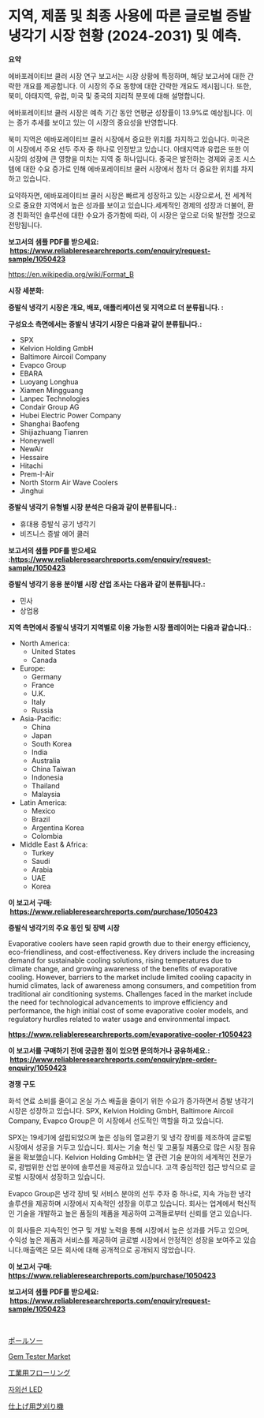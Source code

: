 <p><h1>지역, 제품 및 최종 사용에 따른 글로벌 증발 냉각기 시장 현황 (2024-2031) 및 예측.</h1></p><p><strong>요약</strong></p>
<p><p>에바포레이티브 쿨러 시장 연구 보고서는 시장 상황에 특정하며, 해당 보고서에 대한 간략한 개요를 제공합니다. 이 시장의 주요 동향에 대한 간략한 개요도 제시됩니다. 또한, 북미, 아태지역, 유럽, 미국 및 중국의 지리적 분포에 대해 설명합니다.</p><p>에바포레이티브 쿨러 시장은 예측 기간 동안 연평균 성장률이 13.9%로 예상됩니다. 이는 증가 추세를 보이고 있는 이 시장의 중요성을 반영합니다.</p><p>북미 지역은 에바포레이티브 쿨러 시장에서 중요한 위치를 차지하고 있습니다. 미국은 이 시장에서 주요 선두 주자 중 하나로 인정받고 있습니다. 아태지역과 유럽은 또한 이 시장의 성장에 큰 영향을 미치는 지역 중 하나입니다. 중국은 발전하는 경제와 공조 시스템에 대한 수요 증가로 인해 에바포레이티브 쿨러 시장에서 점차 더 중요한 위치를 차지하고 있습니다.</p><p>요약하자면, 에바포레이티브 쿨러 시장은 빠르게 성장하고 있는 시장으로서, 전 세계적으로 중요한 지역에서 높은 성과를 보이고 있습니다.세계적인 경제의 성장과 더불어, 환경 친화적인 솔루션에 대한 수요가 증가함에 따라, 이 시장은 앞으로 더욱 발전할 것으로 전망됩니다.</p></p>
<p><strong>보고서의 샘플 PDF를 받으세요: &nbsp;<a href="https://www.reliableresearchreports.com/enquiry/request-sample/1050423">https://www.reliableresearchreports.com/enquiry/request-sample/1050423</a></strong></p>
<p><a href="https://en.wikipedia.org/wiki/Format_B">https://en.wikipedia.org/wiki/Format_B</a></p>
<p><strong>시장 세분화:</strong></p>
<p><strong> 증발식 냉각기 시장은 개요, 배포, 애플리케이션 및 지역으로 더 분류됩니다. :</strong></p>
<p><strong>구성요소 측면에서는 증발식 냉각기 시장은 다음과 같이 분류됩니다.:</strong></p>
<p><ul><li>SPX</li><li>Kelvion Holding GmbH</li><li>Baltimore Aircoil Company</li><li>Evapco Group</li><li>EBARA</li><li>Luoyang Longhua</li><li>Xiamen Mingguang</li><li>Lanpec Technologies</li><li>Condair Group AG</li><li>Hubei Electric Power Company</li><li>Shanghai Baofeng</li><li>Shijiazhuang Tianren</li><li>Honeywell</li><li>NewAir</li><li>Hessaire</li><li>Hitachi</li><li>Prem-I-Air</li><li>North Storm Air Wave Coolers</li><li>Jinghui</li></ul></p>
<p><strong> 증발식 냉각기 유형별 시장 분석은 다음과 같이 분류됩니다.:</strong></p>
<p><ul><li>휴대용 증발식 공기 냉각기</li><li>비즈니스 증발 에어 쿨러</li></ul></p>
<p><strong>보고서의 샘플 PDF를 받으세요 :<a href="https://www.reliableresearchreports.com/enquiry/request-sample/1050423">https://www.reliableresearchreports.com/enquiry/request-sample/1050423</a></strong></p>
<p><strong> 증발식 냉각기 응용 분야별 시장 산업 조사는 다음과 같이 분류됩니다.:</strong></p>
<p><ul><li>민사</li><li>상업용</li></ul></p>
<p><strong>지역 측면에서 증발식 냉각기 지역별로 이용 가능한 시장 플레이어는 다음과 같습니다.:</strong></p>
<p><ul>
    <li>
        North America:
        <ul>
            <li>United States</li>
            <li>Canada</li>
        </ul>
    </li>
    <li>
        Europe:
        <ul>
            <li>Germany</li>
            <li>France</li>
            <li>U.K.</li>
            <li>Italy</li>
            <li>Russia</li>
        </ul>
    </li>
    <li>
        Asia-Pacific:
        <ul>
            <li>China</li>
            <li>Japan</li>
            <li>South Korea</li>
            <li>India</li>
            <li>Australia</li>
            <li>China Taiwan</li>
            <li>Indonesia</li>
            <li>Thailand</li>
            <li>Malaysia</li>
        </ul>
    </li>
    <li>
        Latin America:
        <ul>
            <li>Mexico</li>
            <li>Brazil</li>
            <li>Argentina Korea</li>
            <li>Colombia</li>
        </ul>
    </li>
    <li>
        Middle East & Africa:
        <ul>
            <li>Turkey</li>
            <li>Saudi</li>
            <li>Arabia</li>
            <li>UAE</li>
            <li>Korea</li>
        </ul>
    </li>
    </ul></p>
<p><strong>이 보고서 구매: &nbsp;<a href="https://www.reliableresearchreports.com/purchase/1050423">https://www.reliableresearchreports.com/purchase/1050423</a></strong></p>
<p><strong>증발식 냉각기의 주요 동인 및 장벽 시장</strong></p>
<p><p>Evaporative coolers have seen rapid growth due to their energy efficiency, eco-friendliness, and cost-effectiveness. Key drivers include the increasing demand for sustainable cooling solutions, rising temperatures due to climate change, and growing awareness of the benefits of evaporative cooling. However, barriers to the market include limited cooling capacity in humid climates, lack of awareness among consumers, and competition from traditional air conditioning systems. Challenges faced in the market include the need for technological advancements to improve efficiency and performance, the high initial cost of some evaporative cooler models, and regulatory hurdles related to water usage and environmental impact.</p></p>
<p><strong><a href="https://www.reliableresearchreports.com/evaporative-cooler-r1050423">https://www.reliableresearchreports.com/evaporative-cooler-r1050423</a></strong></p>
<p><strong>이 보고서를 구매하기 전에 궁금한 점이 있으면 문의하거나 공유하세요.: &nbsp;<a href="https://www.reliableresearchreports.com/enquiry/pre-order-enquiry/1050423">https://www.reliableresearchreports.com/enquiry/pre-order-enquiry/1050423</a></strong></p>
<p><strong>경쟁 구도</strong></p>
<p><p>화석 연료 소비를 줄이고 온실 가스 배출을 줄이기 위한 수요가 증가하면서 증발 냉각기 시장은 성장하고 있습니다. SPX, Kelvion Holding GmbH, Baltimore Aircoil Company, Evapco Group은 이 시장에서 선도적인 역할을 하고 있습니다.</p><p>SPX는 19세기에 설립되었으며 높은 성능의 열교환기 및 냉각 장비를 제조하여 글로벌 시장에서 성공을 거두고 있습니다. 회사는 기술 혁신 및 고품질 제품으로 많은 시장 점유율을 확보했습니다. Kelvion Holding GmbH는 열 관련 기술 분야의 세계적인 전문가로, 광범위한 산업 분야에 솔루션을 제공하고 있습니다. 고객 중심적인 접근 방식으로 글로벌 시장에서 성장하고 있습니다.</p><p>Evapco Group은 냉각 장비 및 서비스 분야의 선두 주자 중 하나로, 지속 가능한 냉각 솔루션을 제공하며 시장에서 지속적인 성장을 이루고 있습니다. 회사는 업계에서 혁신적인 기술을 개발하고 높은 품질의 제품을 제공하여 고객들로부터 신뢰를 얻고 있습니다.</p><p>이 회사들은 지속적인 연구 및 개발 노력을 통해 시장에서 높은 성과를 거두고 있으며, 수익성 높은 제품과 서비스를 제공하여 글로벌 시장에서 안정적인 성장을 보여주고 있습니다.매출액은 모든 회사에 대해 공개적으로 공개되지 않았습니다.</p></p>
<p><strong>이 보고서 구매: &nbsp; <a href="https://www.reliableresearchreports.com/purchase/1050423">https://www.reliableresearchreports.com/purchase/1050423</a></strong></p>
<p><strong>보고서의 샘플 PDF를 받으세요: &nbsp;<a href="https://www.reliableresearchreports.com/enquiry/request-sample/1050423">https://www.reliableresearchreports.com/enquiry/request-sample/1050423</a></strong><strong></strong></p>
<p>&nbsp;</p>
<p><p><a href="https://github.com/roulaayoub-saad/Market-Research-Report-List-3/blob/main/591155448332.md">ポールソー</a></p><p><a href="https://issuu.com/reportprime-2/docs/gem-tester-market-size-2030.pptx">Gem Tester Market</a></p><p><a href="https://github.com/zjkmgcs938405/Market-Research-Report-List-3/blob/main/463506848331.md">工業用フローリング</a></p><p><a href="https://github.com/rcabello548/Market-Research-Report-List-3/blob/main/418429261923.md">자외선 LED</a></p><p><a href="https://medium.com/@reyeshowell655/%E3%82%B0%E3%83%AD%E3%83%BC%E3%83%90%E3%83%AB%E4%BB%95%E4%B8%8A%E3%81%92%E8%8A%9D%E5%88%88%E6%A9%9F%E5%B8%82%E5%A0%B4%E3%83%88%E3%83%AC%E3%83%B3%E3%83%89-2024%E5%B9%B4-2031%E5%B9%B4-%E3%81%AB%E9%96%A2%E3%81%99%E3%82%8B%E6%88%A6%E7%95%A5%E7%9A%84%E3%81%AA%E6%B4%9E%E5%AF%9F%E3%82%92119%E3%83%9A%E3%83%BC%E3%82%B8%E3%81%A7%E7%B6%B2%E7%BE%85-1c44b7dfed8a">仕上げ用芝刈り機</a></p></p>